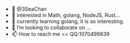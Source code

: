 - 👋 @3SeaChan
- 👀 interested in Math, golang, NodeJS, Rust...
- 🌱 currently learning golang, it is so interesting.
- 💞️ I’m looking to collaborate on ...
- 📫 How to reach me == QQ:1070499839

<!---
3SeaChan/3SeaChan is a ✨ special ✨ repository because its `README.md` (this file) appears on your GitHub profile.
You can click the Preview link to take a look at your changes.
--->
